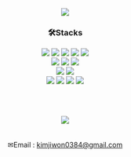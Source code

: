 <div align=center>
  <img src="https://capsule-render.vercel.app/api?type=waving&color=75BDE0&height=165&section=header&text=Jiwon&nbsp;GitHub!&fontSize=50&fontColor=FFFFFF&fontAlign=32" />
</div>

<div align=center><h3>🛠Stacks</h3></div>
<div align=center>
  <img src="https://img.shields.io/badge/Java-007396?style=flat&logo=java&logoColor=white">
  <img src="https://img.shields.io/badge/Spring-6DB33F?style=flat&logo=spring&logoColor=white">
  <img src="https://img.shields.io/badge/SpringBoot-6DB33F?style=flat&logo=springboot&logoColor=white">
  <img src="https://img.shields.io/badge/Python-3776AB?style=flat&logo=python&logoColor=white">
    <img src="https://img.shields.io/badge/Django-092E20?style=flat&logo=django&logoColor=white">
</div>

<div align=center>
  <img src="https://img.shields.io/badge/HTML5-E34F26?style=flat&logo=html5&logoColor=white">
  <img src="https://img.shields.io/badge/CSS-1572B6?style=flat&logo=css3&logoColor=white">
  <img src="https://img.shields.io/badge/JavaScript-F7DF1E?style=flat&logo=javascript&logoColor=black">
</div>

<div align=center>
  <img src="https://img.shields.io/badge/Oracle-F80000?style=flat&logo=oracle&logoColor=white">
  <img src="https://img.shields.io/badge/MySQL-4479A1?style=flat&logo=mysql&logoColor=white">
</div>

<div align=center>
  <img src="https://img.shields.io/badge/VS Code-007ACC?style=flat&logo=Visual Studio Code&logoColor=white">
  <img src="https://img.shields.io/badge/Eclipse-2C2255?style=flat&logo=Eclipse&logoColor=white">
  <img src="https://img.shields.io/badge/Git-F05032?style=flat&logo=Git&logoColor=white">
  <img src="https://img.shields.io/badge/GitHub-181717?style=flat&logo=GitHub&logoColor=white">
</div>

<br><br>

<div align=center>
  <img src="https://github-readme-stats.vercel.app/api/top-langs/?username=jijiji1299&layout=compact"><br><br>
</div>


<br>
<div align="center">
  ✉Email : <a href="mailto:kimjiwon0384@gmail.com">kimjiwon0384@gmail.com</a>
</div>





<!--
<div align=center>
<img src="https://capsule-render.vercel.app/api?type=waving&color=75BDE0&height=150&section=footer&fontSize=70&fontColor=FFFFFF&fontAlign=32" />
</div>
-->
<!--
<img src="https://github-readme-stats.vercel.app/api?username=jijiji1299&show_icons=true">
-->

<!--
**jijiji1299/jijiji1299** is a ✨ _special_ ✨ repository because its `README.md` (this file) appears on your GitHub profile.

Here are some ideas to get you started:

- 🔭 I’m currently working on ...
- 🌱 I’m currently learning ...
- 👯 I’m looking to collaborate on ...
- 🤔 I’m looking for help with ...
- 💬 Ask me about ...
- 📫 How to reach me: ...
- 😄 Pronouns: ...
- ⚡ Fun fact: ...
-->

